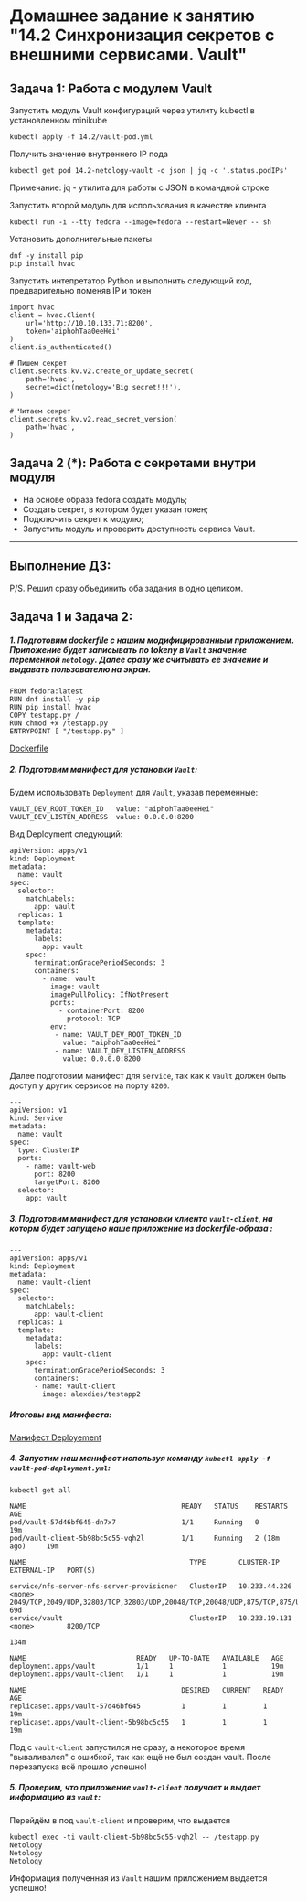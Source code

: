 # Домашнее задание к занятию "14.2 Синхронизация секретов с внешними сервисами. Vault"

## Задача 1: Работа с модулем Vault

Запустить модуль Vault конфигураций через утилиту kubectl в установленном minikube

```
kubectl apply -f 14.2/vault-pod.yml
```

Получить значение внутреннего IP пода

```
kubectl get pod 14.2-netology-vault -o json | jq -c '.status.podIPs'
```

Примечание: jq - утилита для работы с JSON в командной строке

Запустить второй модуль для использования в качестве клиента

```
kubectl run -i --tty fedora --image=fedora --restart=Never -- sh
```

Установить дополнительные пакеты

```
dnf -y install pip
pip install hvac
```

Запустить интепретатор Python и выполнить следующий код, предварительно
поменяв IP и токен

```
import hvac
client = hvac.Client(
    url='http://10.10.133.71:8200',
    token='aiphohTaa0eeHei'
)
client.is_authenticated()

# Пишем секрет
client.secrets.kv.v2.create_or_update_secret(
    path='hvac',
    secret=dict(netology='Big secret!!!'),
)

# Читаем секрет
client.secrets.kv.v2.read_secret_version(
    path='hvac',
)
```

## Задача 2 (*): Работа с секретами внутри модуля

* На основе образа fedora создать модуль;
* Создать секрет, в котором будет указан токен;
* Подключить секрет к модулю;
* Запустить модуль и проверить доступность сервиса Vault.

___
## Выполнение ДЗ:

P/S. Решил сразу объединить оба задания в одно целиком.
## Задача 1 и Задача 2:

##### 1. Подготовим dockerfile с нашим модифицированным приложением. Приложение будет записывать по tokenу в `Vault` значение переменной `netology`. Далее сразу же считывать её значение и выдавать пользователю на экран.
```
FROM fedora:latest
RUN dnf install -y pip
RUN pip install hvac
COPY testapp.py /
RUN chmod +x /testapp.py
ENTRYPOINT [ "/testapp.py" ]
```
[Dockerfile](dockerfile)

##### 2. Подготовим манифест для установки `Vault`:

Будем использовать `Deployment` для `Vault`, указав переменные:

```
VAULT_DEV_ROOT_TOKEN_ID   value: "aiphohTaa0eeHei"
VAULT_DEV_LISTEN_ADDRESS  value: 0.0.0.0:8200
```
Вид Deployment следующий:

```
apiVersion: apps/v1
kind: Deployment
metadata:
  name: vault
spec:
  selector:
    matchLabels:
      app: vault
  replicas: 1
  template:
    metadata:
      labels:
        app: vault
    spec:
      terminationGracePeriodSeconds: 3
      containers:
        - name: vault
          image: vault
          imagePullPolicy: IfNotPresent
          ports:
            - containerPort: 8200
              protocol: TCP
          env:
           - name: VAULT_DEV_ROOT_TOKEN_ID
             value: "aiphohTaa0eeHei"
           - name: VAULT_DEV_LISTEN_ADDRESS
             value: 0.0.0.0:8200
```
Далее подготовим манифест для `service`, так как к `Vault` должен быть доступ у других сервисов на порту `8200`. 
```
---
apiVersion: v1
kind: Service
metadata:
  name: vault
spec:
  type: ClusterIP
  ports:
    - name: vault-web
      port: 8200
      targetPort: 8200
  selector:
    app: vault
```
##### 3. Подготовим манифест для установки клиента `vault-client`, на которм будет запущено наше приложение из dockerfile-образа :
```
---
apiVersion: apps/v1
kind: Deployment
metadata:
  name: vault-client
spec:
  selector:
    matchLabels:
      app: vault-client
  replicas: 1
  template:
    metadata:
      labels:
        app: vault-client
    spec:
      terminationGracePeriodSeconds: 3
      containers:
      - name: vault-client
        image: alexdies/testapp2
```
##### Итоговы вид манифеста:

[Манифест Deployement](vault-pod-deployment.yml)


##### 4. Запустим наш манифест используя команду `kubectl apply -f vault-pod-deployment.yml`:
```
kubectl get all

NAME                                      READY   STATUS    RESTARTS        AGE
pod/vault-57d46bf645-dn7x7                1/1     Running   0               19m
pod/vault-client-5b98bc5c55-vqh2l         1/1     Running   2 (18m ago)     19m

NAME                                        TYPE        CLUSTER-IP      EXTERNAL-IP   PORT(S)
                                                                      
service/nfs-server-nfs-server-provisioner   ClusterIP   10.233.44.226   <none>        2049/TCP,2049/UDP,32803/TCP,32803/UDP,20048/TCP,20048/UDP,875/TCP,875/UDP,111/TCP,111/UDP,662/TCP,662/UDP   69d
service/vault                               ClusterIP   10.233.19.131   <none>        8200/TCP
                                                                       134m

NAME                           READY   UP-TO-DATE   AVAILABLE   AGE
deployment.apps/vault          1/1     1            1           19m
deployment.apps/vault-client   1/1     1            1           19m

NAME                                      DESIRED   CURRENT   READY   AGE
replicaset.apps/vault-57d46bf645          1         1         1       19m
replicaset.apps/vault-client-5b98bc5c55   1         1         1       19m
```

Под с `vault-client` запустился не сразу, а некоторое время "вываливался" с ошибкой, так как ещё не был создан vault. После перезапуска всё прошло успешно!
##### 5. Проверим, что приложение `vault-client` получает и выдает информацию из `vault`:

Перейдём в под `vault-client` и проверим, что выдается

```
kubectl exec -ti vault-client-5b98bc5c55-vqh2l -- /testapp.py
Netology
Netology
Netology
```

Информация полученная из `Vault` нашим приложением выдается успешно!